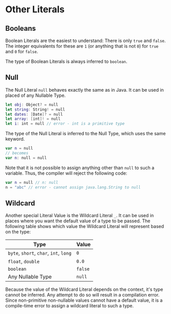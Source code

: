# Other Literals

## Booleans

Boolean Literals are the easiest to understand: There is only `true` and `false`. The integer equivalents for these are `1` \(or anything that is not `0`\) for `true` and `0` for `false`.

The type of Boolean Literals is always inferred to `boolean`.

## Null

The Null Literal `null` behaves exactly the same as in Java. It can be used in placed of any Nullable Type.

```swift
let obj: Object? = null
let string: String! = null
let dates: [Date]? = null
let array: [int]! = null
let i: int = null // error - int is a primitive type
```

The type of the Null Literal is inferred to the Null Type, which uses the same keyword.

```swift
var n = null
// becomes
var n: null = null
```

Note that it is not possible to assign anything other than `null` to such a variable. Thus, the compiler will reject the following code:

```swift
var n = null // n: null
n = "abc" // error - cannot assign java.lang.String to null
```

## Wildcard

Another special Literal Value is the Wildcard Literal `_`. It can be used in places where you want the default value of a type to be passed. The following table shows which value the Wildcard Literal will represent based on the type:

| Type | Value |
| --- | --- |
| `byte`, `short`, `char`, `int`, `long` | `0` |
| `float`, `double` | `0.0` |
| `boolean` | `false` |
| Any Nullable Type | `null` |

Because the value of the Wildcard Literal depends on the context, it's type cannot be inferred. Any attempt to do so will result in a compilation error. Since non-primitive non-nullable values cannot have a default value, it is a compile-time error to assign a wildcard literal to such a type.

